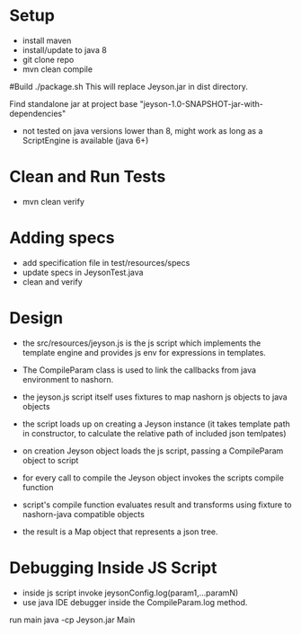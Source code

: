 # Setup
- install maven
- install/update to java 8
- git clone repo
- mvn clean compile

#Build
./package.sh
This will replace Jeyson.jar in dist directory.

Find standalone jar at project base "jeyson-1.0-SNAPSHOT-jar-with-dependencies"

* not tested on java versions lower than 8, might work as long as a ScriptEngine is available (java 6+)

# Clean and Run Tests
- mvn clean verify

# Adding specs 
- add specification file in test/resources/specs
- update specs in JeysonTest.java
- clean and verify

# Design
- the src/resources/jeyson.js is the js script which implements the template engine and provides js env for expressions in templates.

- The CompileParam class is used to link the callbacks from java environment to nashorn.

- the jeyson.js script itself uses fixtures to map nashorn js objects to java objects

- the script loads up on creating a Jeyson instance (it takes template path in constructor, to calculate the relative path of included json temlpates)

- on creation Jeyson object loads the js script, passing a CompileParam object to script

- for every call to compile the Jeyson object invokes the scripts compile function

- script's compile function evaluates result and transforms using fixture to nashorn-java compatible objects

- the result is a Map object that represents a json tree.
 

# Debugging Inside JS Script
- inside js script invoke jeysonConfig.log(param1,...paramN)
- use java IDE debugger inside the CompileParam.log method.




run main 
java -cp Jeyson.jar Main
